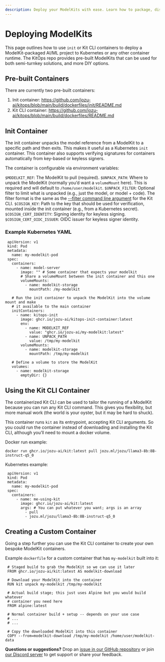 ```yaml
---
description: Deploy your ModelKits with ease. Learn how to package, distribute, and run your AI/ML models in production environments.
---
```

# Deploying ModelKits

This page outlines how to use `init` or Kit CLI containers to deploy a ModelKit-packaged AI/ML project to Kubernetes or any other container runtime. The KitOps repo provides pre-built ModelKits that can be used for both semi-turnkey solutions, and more DIY options.

## Pre-built Containers

There are currently two pre-built containers:

1. Init container: https://github.com/jozu-ai/kitops/blob/main/build/dockerfiles/init/README.md
1. Kit CLI container: https://github.com/jozu-ai/kitops/blob/main/build/dockerfiles/README.md

## Init Container

The init container unpacks the model reference from a ModelKit to a specific path and then exits. This makes it useful as a Kubernetes `init` container. This container also supports verifying signatures for containers automatically from key-based or keyless signers.

The container is configurable via environment variables:

`$MODELKIT_REF`: The ModelKit to pull (required).
`$UNPACK_PATH`: Where to unpack the ModelKit (normally you’d want a `volumeMount` here). This is required and will default to `/home/user/modelkit`.
`$UNPACK_FILTER`: Optional filter to limit what is unpacked (e.g., just the model, or model + code). The filter format is the same as the [--filter command line argument](../cli/cli-reference/) for the Kit CLI.
`$COSIGN_KEY`: Path to the key that should be used for verification, mounted inside the init container (e.g., from a Kubernetes secret).
`$COSIGN_CERT_IDENTITY`: Signing identity for keyless signing.
`$COSIGN_CERT_OIDC_ISSUER`: OIDC issuer for keyless signer identity.

### Example Kubernetes YAML

```
 apiVersion: v1
 kind: Pod
 metadata:
   name: my-modelkit-pod
 spec:
   containers:
     - name: model-server
       image: "" # Some container that expects your modelkit
       # Share a volumeMount between the init container and this one
       volumeMounts:
         - name: modelkit-storage
           mountPath: /my-modelkit

   # Run the init container to unpack the ModelKit into the volume mount and make
   # it available to the main container
   initContainers:
     - name: kitops-init
       image: ghcr.io/jozu-ai/kitops-init-container:latest
       env:
         - name: MODELKIT_REF
           value: "ghcr.io/jozu-ai/my-modelkit:latest"
         - name: UNPACK_PATH
           value: /tmp/my-modelkit
       volumeMounts:
         - name: modelkit-storage
           mountPath: /tmp/my-modelkit

   # Define a volume to store the ModelKit
   volumes:
     - name: modelkit-storage
       emptyDir: {}
```

## Using the Kit CLI Container

The containerized Kit CLI can be used to tailor the running of a ModelKit because you can run any Kit CLI command. This gives you flexibility, but more manual work (the world is your oyster, but it may be hard to shuck).

This container runs `kit` as its entrypoint, accepting Kit CLI arguments. So you could run the container instead of downloading and installing the Kit CLI, although you’ll need to mount a docker volume.

Docker run example:

`docker run ghcr.io/jozu-ai/kit:latest pull jozu.ml/jozu/llama3-8b:8B-instruct-q5_0`

Kubernetes example:

```
 apiVersion: v1
 kind: Pod
 metadata:
   name: my-modelkit-pod
 spec:
   containers:
     - name: me-using-kit
       image: ghcr.io/jozu-ai/kit:latest
       args: # You can put whatever you want; args is an array
         - pull
         - jozu.ml/jozu/llama3-8b:8B-instruct-q5_0
```

## Creating a Custom Container

Going a step further you can use the Kit CLI container to create your own bespoke ModelKit containers.

Example `dockerfile` for a custom container that has `my-modelkit` built into it:

```
 # Staged build to grab the ModelKit so we can use it later
 FROM ghcr.io/jozu-ai/kit:latest AS modelkit-download

 # Download your ModelKit into the container
 RUN kit unpack my-modelkit /tmp/my-modelkit

 # Actual build stage; this just uses Alpine but you would build whatever
 # container you need here
 FROM alpine:latest

 # Normal container build + setup -- depends on your use case
 # ...
 # ...

 # Copy the downloaded ModelKit into this container
 COPY --from=modelkit-download /tmp/my-modelkit /home/user/modelkit-data
```

**Questions or suggestions?** Drop an [issue in our GitHub repository](https://github.com/jozu-ai/kitops/issues) or join [our Discord server](https://discord.gg/Tapeh8agYy) to get support or share your feedback.
